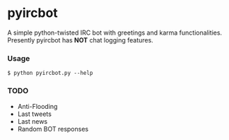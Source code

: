 pyircbot
========

A simple python-twisted IRC bot with greetings and karma functionalities. Presently pyircbot has **NOT** chat logging features.

### Usage

`$ python pyircbot.py --help`

### TODO

* Anti-Flooding
* Last tweets
* Last news
* Random BOT responses
